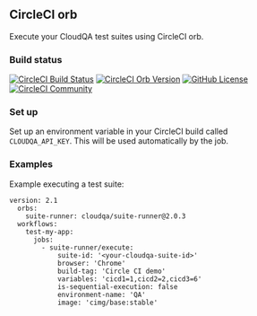 CircleCI orb
---

Execute your CloudQA test suites using CircleCI orb.

### Build status
[![CircleCI Build Status](https://circleci.com/gh/cloudqa-io/circle-ci-orb.svg?style=shield "CircleCI Build Status")](https://circleci.com/gh/cloudqa-io/circle-ci-orb) [![CircleCI Orb Version](https://img.shields.io/badge/endpoint.svg?url=https://badges.circleci.io/orb/cloudqa/suite-runner)](https://circleci.com/orbs/registry/orb/cloudqa/suite-runner) [![GitHub License](https://img.shields.io/badge/license-MIT-lightgrey.svg)](https://raw.githubusercontent.com/cloudqa-io/circle-ci-orb/master/LICENSE) [![CircleCI Community](https://img.shields.io/badge/community-CircleCI%20Discuss-343434.svg)](https://discuss.circleci.com/c/ecosystem/orbs)

### Set up
Set up an environment variable in your CircleCI build called `CLOUDQA_API_KEY`. This will be used
automatically by the job.

### Examples
Example executing a test suite:
```
version: 2.1
  orbs:
    suite-runner: cloudqa/suite-runner@2.0.3
  workflows:
    test-my-app:
      jobs:
        - suite-runner/execute:
            suite-id: '<your-cloudqa-suite-id>'
            browser: 'Chrome'
            build-tag: 'Circle CI demo'
            variables: 'cicd1=1,cicd2=2,cicd3=6'
            is-sequential-execution: false
            environment-name: 'QA'
            image: 'cimg/base:stable'
```
